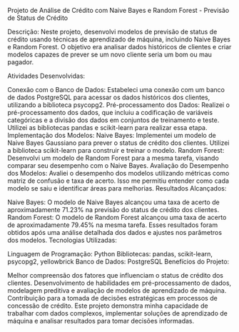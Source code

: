 Projeto de Análise de Crédito com Naive Bayes e Random Forest - Previsão de Status de Crédito

Descrição:
Neste projeto, desenvolvi modelos de previsão de status de crédito usando técnicas de aprendizado de máquina, incluindo Naive Bayes e Random Forest. O objetivo era analisar dados históricos de clientes e criar modelos capazes de prever se um novo cliente seria um bom ou mau pagador.

Atividades Desenvolvidas:

Conexão com o Banco de Dados: Estabeleci uma conexão com um banco de dados PostgreSQL para acessar os dados históricos dos clientes, utilizando a biblioteca psycopg2.
Pré-processamento dos Dados: Realizei o pré-processamento dos dados, que incluiu a codificação de variáveis categóricas e a divisão dos dados em conjuntos de treinamento e teste. Utilizei as bibliotecas pandas e scikit-learn para realizar essa etapa.
Implementação dos Modelos:
Naive Bayes: Implementei um modelo de Naive Bayes Gaussiano para prever o status de crédito dos clientes. Utilizei a biblioteca scikit-learn para construir e treinar o modelo.
Random Forest: Desenvolvi um modelo de Random Forest para a mesma tarefa, visando comparar seu desempenho com o Naive Bayes.
Avaliação do Desempenho dos Modelos: Avaliei o desempenho dos modelos utilizando métricas como matriz de confusão e taxa de acerto. Isso me permitiu entender como cada modelo se saiu e identificar áreas para melhorias.
Resultados Alcançados:

Naive Bayes: O modelo de Naive Bayes alcançou uma taxa de acerto de aproximadamente 71.23% na previsão do status de crédito dos clientes.
Random Forest: O modelo de Random Forest alcançou uma taxa de acerto de aproximadamente 79.45% na mesma tarefa. Esses resultados foram obtidos após uma análise detalhada dos dados e ajustes nos parâmetros dos modelos.
Tecnologias Utilizadas:

Linguagem de Programação: Python
Bibliotecas: pandas, scikit-learn, psycopg2, yellowbrick
Banco de Dados: PostgreSQL
Benefícios do Projeto:

Melhor compreensão dos fatores que influenciam o status de crédito dos clientes.
Desenvolvimento de habilidades em pré-processamento de dados, modelagem preditiva e avaliação de modelos de aprendizado de máquina.
Contribuição para a tomada de decisões estratégicas em processos de concessão de crédito.
Este projeto demonstra minha capacidade de trabalhar com dados complexos, implementar soluções de aprendizado de máquina e analisar resultados para tomar decisões informadas.